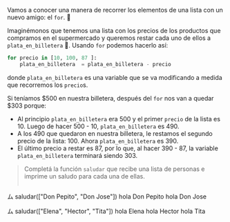 Vamos a conocer una manera de recorrer los elementos de una lista con un nuevo amigo: el  `for`. :muscle:

Imaginémonos que tenemos una lista con los precios de los productos que compramos en el supermercado y queremos restar cada uno de ellos a `plata_en_billetera` :money_with_wings:. Usando `for` podemos hacerlo así:

```python
for precio in [10, 100, 87 ]:
	plata_en_billetera  = plata_en_billetera - precio
```
donde `plata_en_billetera` es una variable que se va modificando a medida que recorremos los `precio`s.

Si teníamos $500 en nuestra billetera, después del `for` nos van a quedar $303 porque:

* Al principio `plata_en_billetera` era 500 y el primer `precio` de la lista es 10. Luego de hacer 500 - 10, `plata_en_billetera` es 490.
* A los 490 que quedaron en nuestra billetera, le restamos el segundo precio de la lista: 100. Ahora `plata_en_billetera` es 390.
* El último precio a restar es 87, por lo que, al hacer 390 - 87, la variable `plata_en_billetera` terminará siendo 303.

> Completá la función `saludar` que recibe una lista de personas e imprime un saludo para cada una de ellas.
>
> ``` javascript
ム saludar(["Don Pepito", "Don Jose"])
hola Don Pepito
hola Don Jose
>
ム saludar(["Elena", "Hector", "Tita"])
hola Elena
hola Hector
hola Tita
```

